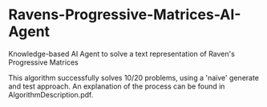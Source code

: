 # Ravens-Progressive-Matrices-AI-Agent
Knowledge-based AI Agent to solve a text representation of Raven's Progressive Matrices

This algorithm successfully solves 10/20 problems, using a 'naive' generate and test approach. An explanation of the process can be found in AlgorithmDescription.pdf. 
